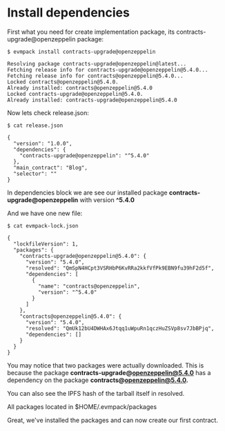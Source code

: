 # Install dependencies

First what you need for create implementation package, its contracts-upgrade@openzeppelin package:

```
$ evmpack install contracts-upgrade@openzeppelin

Resolving package contracts-upgrade@openzeppelin@latest...
Fetching release info for contracts-upgrade@openzeppelin@5.4.0...
Fetching release info for contracts@openzeppelin@5.4.0...
Locked contracts@openzeppelin@5.4.0.
Already installed: contracts@openzeppelin@5.4.0
Locked contracts-upgrade@openzeppelin@5.4.0.
Already installed: contracts-upgrade@openzeppelin@5.4.0
```

Now lets check release.json:

```
$ cat release.json

{
  "version": "1.0.0",
  "dependencies": {
    "contracts-upgrade@openzeppelin": "^5.4.0"
  },
  "main_contract": "Blog",
  "selector": ""
}
```
In dependencies block we are see our installed package **contracts-upgrade@openzeppelin** with version **^5.4.0**

And we have one new file:

```
$ cat evmpack-lock.json

{
  "lockfileVersion": 1,
  "packages": {
    "contracts-upgrade@openzeppelin@5.4.0": {
      "version": "5.4.0",
      "resolved": "QmSpN4HCpt3VSRHbP6KvRRa2kkfVfPk9EBN9fu39hF2d5f",
      "dependencies": [
        {
          "name": "contracts@openzeppelin",
          "version": "^5.4.0"
        }
      ]
    },
    "contracts@openzeppelin@5.4.0": {
      "version": "5.4.0",
      "resolved": "QmUk12bU4DWHAx6Jtqq1uWpuRn1qczHuZSVp8sv7JbBPjq",
      "dependencies": []
    }
  }
}
```

You may notice that two packages were actually downloaded. This is because the package **contracts-upgrade@openzeppelin@5.4.0** has a dependency on the package **contracts@openzeppelin@5.4.0.**

You can also see the IPFS hash of the tarball itself in resolved.

All packages located in $HOME/.evmpack/packages

Great, we've installed the packages and can now create our first contract.

